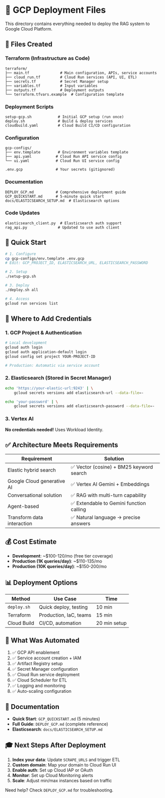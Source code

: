 # 🚀 GCP Deployment Files

This directory contains everything needed to deploy the RAG system to Google Cloud Platform.

## 📁 Files Created

### Terraform (Infrastructure as Code)
```
terraform/
├── main.tf              # Main configuration, APIs, service accounts
├── cloud_run.tf         # Cloud Run services (API, UI, ETL)
├── secrets.tf           # Secret Manager setup
├── variables.tf         # Input variables
├── outputs.tf           # Deployment outputs
└── terraform.tfvars.example  # Configuration template
```

### Deployment Scripts
```
setup-gcp.sh            # Initial GCP setup (run once)
deploy.sh               # Build & deploy services
cloudbuild.yaml         # Cloud Build CI/CD configuration
```

### Configuration
```
gcp-configs/
├── env.template        # Environment variables template
├── api.yaml           # Cloud Run API service config  
└── ui.yaml            # Cloud Run UI service config

.env.gcp               # Your secrets (gitignored)
```

### Documentation
```
DEPLOY_GCP.md          # Comprehensive deployment guide
GCP_QUICKSTART.md      # 5-minute quick start
docs/ELASTICSEARCH_SETUP.md  # Elasticsearch options
```

### Code Updates
```
elasticsearch_client.py  # Elasticsearch auth support
rag_api.py              # Updated to use auth client
```

## 🎯 Quick Start

```bash
# 1. Configure
cp gcp-configs/env.template .env.gcp
# Edit: GCP_PROJECT_ID, ELASTICSEARCH_URL, ELASTICSEARCH_PASSWORD

# 2. Setup
./setup-gcp.sh

# 3. Deploy
./deploy.sh all

# 4. Access
gcloud run services list
```

## 🔐 Where to Add Credentials

### 1. GCP Project & Authentication
```bash
# Local development
gcloud auth login
gcloud auth application-default login
gcloud config set project YOUR-PROJECT-ID

# Production: Automatic via service account
```

### 2. Elasticsearch (Stored in Secret Manager)
```bash
echo 'https://your-elastic-url:9243' | \
    gcloud secrets versions add elasticsearch-url --data-file=-

echo 'your-password' | \
    gcloud secrets versions add elasticsearch-password --data-file=-
```

### 3. Vertex AI
**No credentials needed!** Uses Workload Identity.

## ✅ Architecture Meets Requirements

| Requirement | Solution |
|-------------|----------|
| Elastic hybrid search | ✅ Vector (cosine) + BM25 keyword search |
| Google Cloud generative AI | ✅ Vertex AI Gemini + Embeddings |
| Conversational solution | ✅ RAG with multi-turn capability |
| Agent-based | ✅ Extendable to Gemini function calling |
| Transform data interaction | ✅ Natural language → precise answers |

## 💰 Cost Estimate

- **Development**: ~$100-120/mo (free tier coverage)
- **Production (1K queries/day)**: ~$110-135/mo  
- **Production (10K queries/day)**: ~$150-200/mo

## 📊 Deployment Options

| Method | Use Case | Time |
|--------|----------|------|
| `deploy.sh` | Quick deploy, testing | 10 min |
| Terraform | Production, IaC, teams | 15 min |
| Cloud Build | CI/CD, automation | 20 min setup |

## 🔧 What Was Automated

1. ✅ GCP API enablement
2. ✅ Service account creation + IAM
3. ✅ Artifact Registry setup
4. ✅ Secret Manager configuration
5. ✅ Cloud Run service deployment
6. ✅ Cloud Scheduler for ETL
7. ✅ Logging and monitoring
8. ✅ Auto-scaling configuration

## 📖 Documentation

- **Quick Start**: `GCP_QUICKSTART.md` (5 minutes)
- **Full Guide**: `DEPLOY_GCP.md` (complete reference)
- **Elasticsearch**: `docs/ELASTICSEARCH_SETUP.md`

## 🎓 Next Steps After Deployment

1. **Index your data**: Update `SCRAPE_URLS` and trigger ETL
2. **Custom domain**: Map your domain to Cloud Run UI
3. **Enable auth**: Set up Cloud IAP or OAuth
4. **Monitor**: Set up Cloud Monitoring alerts
5. **Scale**: Adjust min/max instances based on traffic

Need help? Check `DEPLOY_GCP.md` for troubleshooting.


